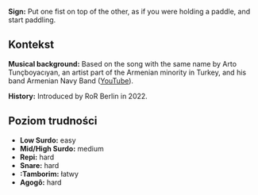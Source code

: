 **Sign:** Put one fist on top of the other, as if you were holding a paddle, and
start paddling.

## Kontekst

**Musical background:** Based on the song with the same name by Arto
Tunçboyacıyan, an artist part of the Armenian minority in Turkey, and his band
Armenian Navy Band ([YouTube](https://www.youtube.com/watch?v=OCgrJFbIAcw)).

**History:** Introduced by RoR Berlin in 2022.

## Poziom trudności

* **Low Surdo:** easy
* **Mid/High Surdo:** medium
* **Repi:** hard
* **Snare:** hard
* **:Tamborim:** łatwy
* **Agogô:** hard
